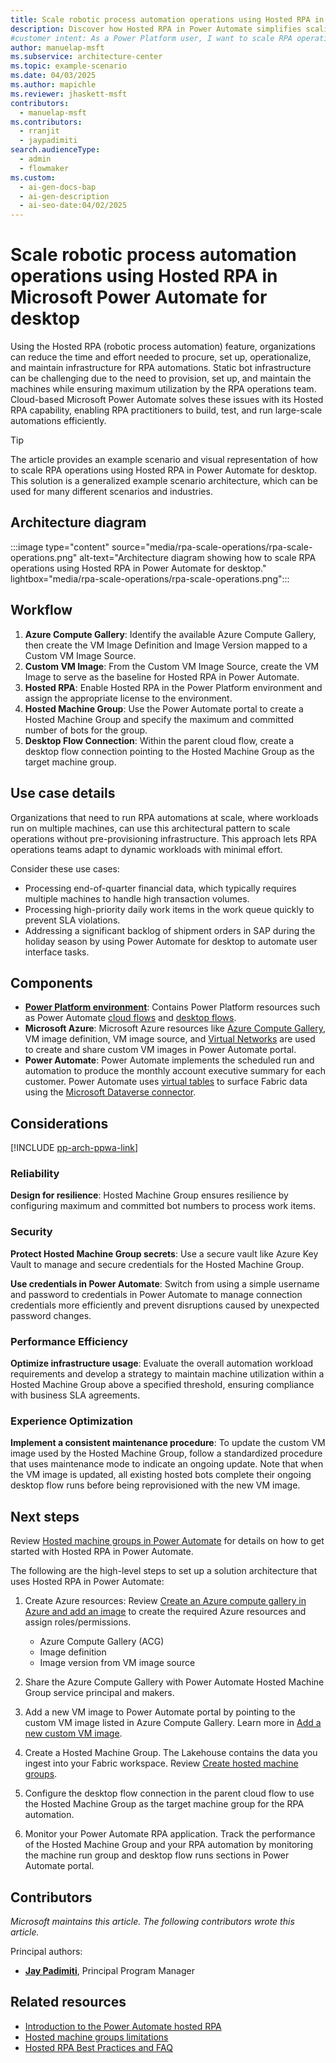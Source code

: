 ```yaml
---
title: ​​Scale robotic process automation operations using Hosted RPA in Microsoft Power Automate for desktop​
description: Discover how Hosted RPA in Power Automate simplifies scaling RPA operations by eliminating static bot infrastructure challenges.
#customer intent: As a Power Platform user, I want to scale RPA operations using Hosted RPA in Power Automate so that I can reduce infrastructure management efforts.  
author: manuelap-msft
ms.subservice: architecture-center
ms.topic: example-scenario
ms.date: 04/03/2025
ms.author: mapichle
ms.reviewer: jhaskett-msft
contributors:
  - manuelap-msft
ms.contributors:
  - rranjit
  - jaypadimiti
search.audienceType:
  - admin
  - flowmaker
ms.custom:
  - ai-gen-docs-bap
  - ai-gen-description
  - ai-seo-date:04/02/2025
---
```


# ​​Scale robotic process automation operations using Hosted RPA in Microsoft Power Automate for desktop​ 

Using the Hosted RPA (robotic process automation) feature, organizations can reduce the time and effort needed to procure, set up, operationalize, and maintain infrastructure for RPA automations. Static bot infrastructure can be challenging due to the need to provision, set up, and maintain the machines while ensuring maximum utilization by the RPA operations team. Cloud-based Microsoft Power Automate solves these issues with its Hosted RPA capability, enabling RPA practitioners to build, test, and run large-scale automations efficiently.

> [!TIP]
> The article provides an example scenario and visual representation of how to ​​scale RPA operations using Hosted RPA in Power Automate for desktop​. This solution is a generalized example scenario architecture, which can be used for many different scenarios and industries.

## Architecture diagram

:::image type="content" source="media/rpa-scale-operations/rpa-scale-operations.png" alt-text="Architecture diagram showing ​​how to scale RPA operations using Hosted RPA in Power Automate for desktop." lightbox="media/rpa-scale-operations/rpa-scale-operations.png":::

<!-- awaiting larger image to be provided -->

## Workflow

1. **Azure Compute Gallery**: Identify the available Azure Compute Gallery, then create the VM Image Definition and Image Version mapped to a Custom VM Image Source.  
1. **Custom VM Image**: From the Custom VM Image Source, create the VM Image to serve as the baseline for Hosted RPA in Power Automate.  
1. **Hosted RPA**: Enable Hosted RPA in the Power Platform environment and assign the appropriate license to the environment.
1. **Hosted Machine Group**: Use the Power Automate portal to create a Hosted Machine Group and specify the maximum and committed number of bots for the group.
1. **Desktop Flow Connection**: Within the parent cloud flow, create a desktop flow connection pointing to the Hosted Machine Group as the target machine group.

## Use case details

Organizations that need to run RPA automations at scale, where workloads run on multiple machines, can use this architectural pattern to scale operations without pre-provisioning infrastructure. This approach lets RPA operations teams adapt to dynamic workloads with minimal effort.  

Consider these use cases:

- Processing end-of-quarter financial data, which typically requires multiple machines to handle high transaction volumes.  
- Processing high-priority daily work items in the work queue quickly to prevent SLA violations.
- Addressing a significant backlog of shipment orders in SAP during the holiday season by using Power Automate for desktop to automate user interface tasks.

## Components

- **[Power Platform environment](/power-platform/admin/environments-overview)**: Contains Power Platform resources such as Power Automate [cloud flows](/power-automate/overview-cloud) and [desktop flows](/power-automate/desktop-flows/introduction).
- **Microsoft Azure**: Microsoft Azure resources like [Azure Compute Gallery](/azure/virtual-machines/azure-compute-gallery), VM image definition, VM image source, and [Virtual Networks](/azure/virtual-network/virtual-networks-overview) are used to create and share custom VM images in Power Automate portal.
- **Power Automate**: Power Automate implements the scheduled run and automation to produce the monthly account executive summary for each customer. Power Automate uses [virtual tables](/power-apps/maker/data-platform/create-edit-virtual-entities) to surface Fabric data using the [Microsoft Dataverse connector](/connectors/commondataserviceforapps/).

## Considerations

[!INCLUDE [pp-arch-ppwa-link](../../includes/pp-arch-ppwa-link.md)]

### Reliability

**Design for resilience**: Hosted Machine Group ensures resilience by configuring maximum and committed bot numbers to process work items.

### Security

**Protect Hosted Machine Group secrets**: Use a secure vault like Azure Key Vault to manage and secure credentials for the Hosted Machine Group.

**Use credentials in Power Automate**: Switch from using a simple username and password to credentials in Power Automate to manage connection credentials more efficiently and prevent disruptions caused by unexpected password changes.

### Performance Efficiency

**Optimize infrastructure usage**: Evaluate the overall automation workload requirements and develop a strategy to maintain machine utilization within a Hosted Machine Group above a specified threshold, ensuring compliance with business SLA agreements.

### Experience Optimization

**Implement a consistent maintenance procedure**: To update the custom VM image used by the Hosted Machine Group, follow a standardized procedure that uses maintenance mode to indicate an ongoing update. Note that when the VM image is updated, all existing hosted bots complete their ongoing desktop flow runs before being reprovisioned with the new VM image.

## Next steps

Review [Hosted machine groups in Power Automate](/power-automate/desktop-flows/hosted-machine-groups) for details on how to get started with Hosted RPA in Power Automate.

The following are the high-level steps to set up a solution architecture that uses Hosted RPA in  Power Automate:

1. Create Azure resources: Review [Create an Azure compute gallery in Azure and add an image](/power-automate/desktop-flows/hosted-machine-groups#create-an-azure-compute-gallery-in-azure-and-add-an-image) to create the required Azure resources and assign roles/permissions.
    - Azure Compute Gallery (ACG)
    - Image definition
    - Image version from VM image source 

1. Share the Azure Compute Gallery with Power Automate Hosted Machine Group service principal and makers.

1. Add a new VM image to Power Automate portal by pointing to the custom VM image listed in Azure Compute Gallery. Learn more in [Add a new custom VM image](/power-automate/desktop-flows/hosted-machine-groups#add-a-new-custom-vm-image).

1. Create a Hosted Machine Group. The Lakehouse contains the data you ingest into your Fabric workspace. Review [Create hosted machine groups](/power-automate/desktop-flows/hosted-machine-groups#create-hosted-machine-groups).

1. Configure the desktop flow connection in the parent cloud flow to use the Hosted Machine Group as the target machine group for the RPA automation.

1. Monitor your Power Automate RPA application. Track the performance of the Hosted Machine Group and your RPA automation by monitoring the machine run group and desktop flow runs sections in Power Automate portal.

## Contributors

_Microsoft maintains this article. The following contributors wrote this article._

Principal authors:

- **[Jay Padimiti](https://www.linkedin.com/in/jpadimiti/)**, Principal Program Manager

## Related resources

- [Introduction to the Power Automate hosted RPA](/power-automate/desktop-flows/hosted-rpa-overview)
- [Hosted machine groups limitations](/power-automate/desktop-flows/hosted-machine-groups#hosted-machine-groups-limitations)
- [Hosted RPA Best Practices and FAQ](/power-automate/desktop-flows/hosted-rpa-faq)
